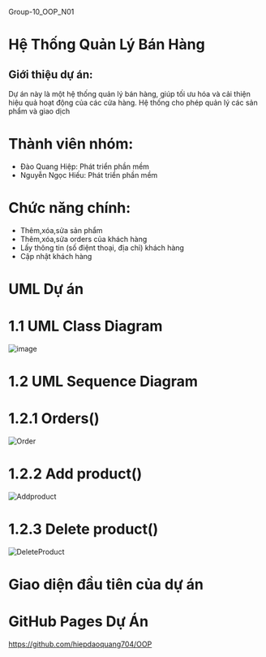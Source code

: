 Group-10_OOP_N01   
# Hệ Thống Quản Lý Bán Hàng    
## Giới thiệu dự án:    
Dự án này là một hệ thống quản lý bán hàng, giúp tối ưu hóa và cải thiện hiệu quả hoạt động của các cửa hàng. Hệ thống cho phép quản lý các sản phẩm và giao dịch    
# Thành viên nhóm:    
* Đào Quang Hiệp: Phát triển phần mềm
* Nguyễn Ngọc Hiếu: Phát triển phần mềm        
# Chức năng chính:  
* Thêm,xóa,sửa sản phẩm
* Thêm,xóa,sửa orders của khách hàng
* Lấy thông tin (số điệnt thoại, địa chỉ) khách hàng
* Cập nhật khách hàng
# UML Dự án  
# 1.1 UML Class Diagram  
![image](https://github.com/user-attachments/assets/babfc880-47d9-40cc-97f6-87a02cafb2c0)  
# 1.2  UML Sequence Diagram
# 1.2.1 Orders()  
![Order](https://github.com/user-attachments/assets/e2d60f5c-1227-4822-84bc-1c96300bd9c5)  
# 1.2.2 Add product()    
![Addproduct](https://github.com/user-attachments/assets/b099d4c5-2665-40f5-9e24-bc5a27f8e389)
# 1.2.3 Delete product()  
![DeleteProduct](https://github.com/user-attachments/assets/3a92e2bc-e326-472e-acac-714f1683eecf)  
# Giao diện đầu tiên của dự án  

# GitHub Pages Dự Án
https://github.com/hiepdaoquang704/OOP













